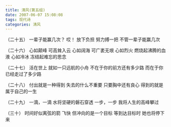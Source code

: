 ```yaml
---
title: 清风(第五组)
date: 2007-06-07 15:08:08
tags: 现代诗
categories: 清风
---
```

（二十五）
一辈子能赢几次？
哎！
放下负担
努力搏一把
不管一辈子能赢几次
<!-- more -->
（二十六）
心如颠峰
可高耸入云
心如阔海
可广袤无垠
心如烈火
燃烧起沸腾的血液
心如冷冰
冻结起难忘的思念

（二十七）
活在世上
就如一只远航的小舟
不在于你的前方还有多少路
而在于你已经走过了多少路

（二十八）
付出就是一种得到
失去的什么不重要
只要胸中还有良心
得到的就是属于自己的一生

（二十九）
一滴，一滴
水将坚硬的磐石穿透
一步，一步
我将人生的高峰攀过

（三十）
时间好似离弦的箭
飞快
但冲向的是一个目标
等到达目标时
她也将停下来